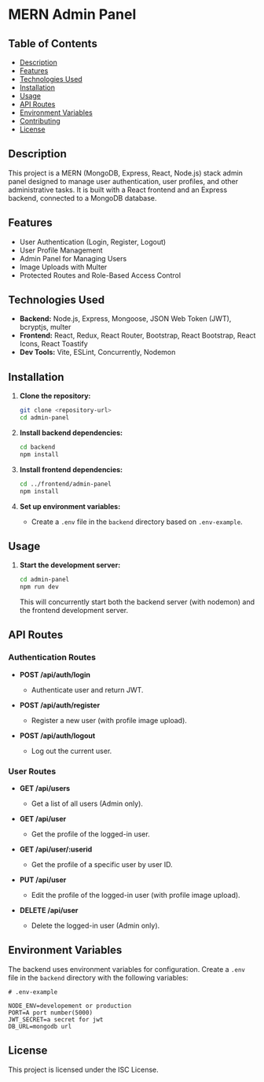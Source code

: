# MERN Admin Panel

## Table of Contents

- [Description](#description)
- [Features](#features)
- [Technologies Used](#technologies-used)
- [Installation](#installation)
- [Usage](#usage)
- [API Routes](#api-routes)
- [Environment Variables](#environment-variables)
- [Contributing](#contributing)
- [License](#license)

## Description

This project is a MERN (MongoDB, Express, React, Node.js) stack admin panel designed to manage user authentication, user profiles, and other administrative tasks. It is built with a React frontend and an Express backend, connected to a MongoDB database.

## Features

- User Authentication (Login, Register, Logout)
- User Profile Management
- Admin Panel for Managing Users
- Image Uploads with Multer
- Protected Routes and Role-Based Access Control

## Technologies Used

- **Backend:** Node.js, Express, Mongoose, JSON Web Token (JWT), bcryptjs, multer
- **Frontend:** React, Redux, React Router, Bootstrap, React Bootstrap, React Icons, React Toastify
- **Dev Tools:** Vite, ESLint, Concurrently, Nodemon

## Installation

1. **Clone the repository:**
    ```bash
    git clone <repository-url>
    cd admin-panel
    ```

2. **Install backend dependencies:**
    ```bash
    cd backend
    npm install
    ```

3. **Install frontend dependencies:**
    ```bash
    cd ../frontend/admin-panel
    npm install
    ```

4. **Set up environment variables:**
    - Create a `.env` file in the `backend` directory based on `.env-example`.

## Usage

1. **Start the development server:**
    ```bash
    cd admin-panel
    npm run dev
    ```

    This will concurrently start both the backend server (with nodemon) and the frontend development server.

## API Routes

### Authentication Routes
- **POST /api/auth/login**
  - Authenticate user and return JWT.
  
- **POST /api/auth/register**
  - Register a new user (with profile image upload).
  
- **POST /api/auth/logout**
  - Log out the current user.

### User Routes
- **GET /api/users**
  - Get a list of all users (Admin only).

- **GET /api/user**
  - Get the profile of the logged-in user.

- **GET /api/user/:userid**
  - Get the profile of a specific user by user ID.

- **PUT /api/user**
  - Edit the profile of the logged-in user (with profile image upload).

- **DELETE /api/user**
  - Delete the logged-in user (Admin only).

## Environment Variables

The backend uses environment variables for configuration. Create a `.env` file in the `backend` directory with the following variables:

```
# .env-example

NODE_ENV=developement or production
PORT=A port number(5000)
JWT_SECRET=a secret for jwt
DB_URL=mongodb url
```


## License

This project is licensed under the ISC License.